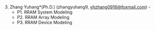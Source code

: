 3. Zhang Yuhang\*(Ph.D.)<span style="color:blue"></span> (zhangyuhang9, yhzhang0916@foxmail.com) - 
    * P1. RRAM System Modeling
    * P2. RRAM Array Modeling
    * P3. RRAM Device Modeling
